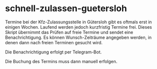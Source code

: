# schnell-zulassen-guetersloh

Termine bei der Kfz-Zulassungsstelle in Gütersloh gibt es oftmals erst in einigen Wochen. Laufend werden jedoch kurzfristig Termine frei. Dieses Skript übernimmt das Prüfen auf freie Termine und sendet eine Benachrichtigung.
Es können Wunsch-Zeiträume angegeben werden, in denen dann nach freien Terminen gesucht wird.

Die Benachrichtigung erfolgt per Telegram-Bot.

Die Buchung des Termins muss dann manuell erfolgen.